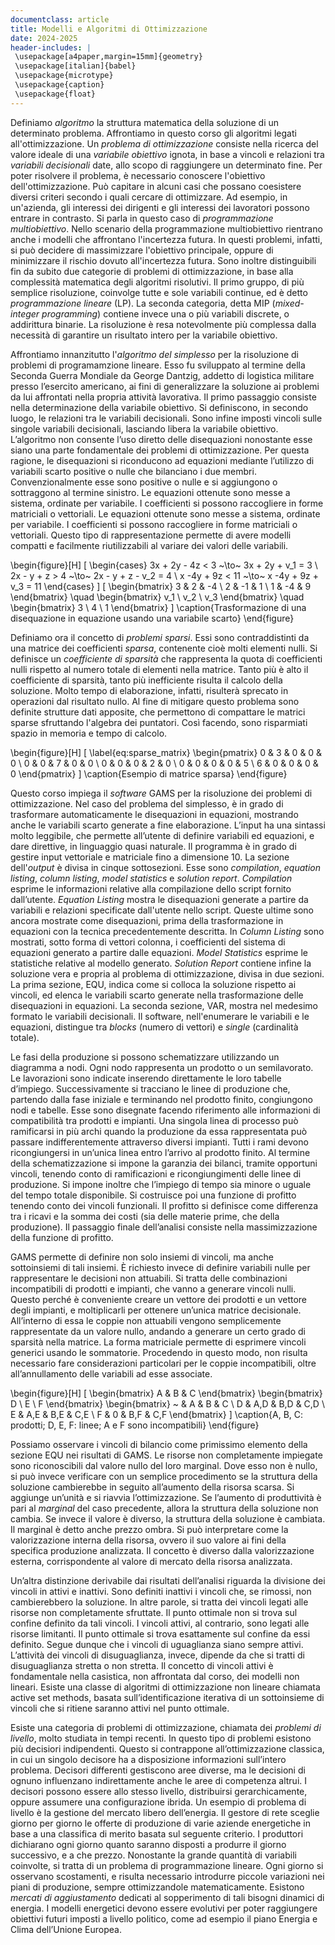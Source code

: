 ```yaml
---
documentclass: article
title: Modelli e Algoritmi di Ottimizzazione
date: 2024-2025
header-includes: |
 \usepackage[a4paper,margin=15mm]{geometry}
 \usepackage[italian]{babel}
 \usepackage{microtype}
 \usepackage{caption}
 \usepackage{float}
---
```


Definiamo *algoritmo* la struttura matematica della soluzione di un determinato problema. Affrontiamo in questo corso gli algoritmi legati all'ottimizzazione. Un *problema di ottimizzazione* consiste nella ricerca del valore ideale di una *variabile obiettivo* ignota, in base a vincoli e relazioni tra *variabili decisionali* date, allo scopo di raggiungere un determinato fine. Per poter risolvere il problema, è necessario conoscere l'obiettivo dell'ottimizzazione. Può capitare in alcuni casi che possano coesistere diversi criteri secondo i quali cercare di ottimizzare. Ad esempio, in un'azienda, gli interessi dei dirigenti e gli interessi dei lavoratori possono entrare in contrasto. Si parla in questo caso di *programmazione multiobiettivo*. Nello scenario della programmazione multiobiettivo rientrano anche i modelli che affrontano l'incertezza futura. In questi problemi, infatti, si può decidere di massimizzare l'obiettivo principale, oppure di minimizzare il rischio dovuto all'incertezza futura. Sono inoltre distinguibili fin da subito due categorie di problemi di ottimizzazione, in base alla complessità matematica degli algoritmi risolutivi. Il primo gruppo, di più semplice risoluzione, coinvolge tutte e sole variabili continue, ed è detto *programmazione lineare* (LP). La seconda categoria, detta MIP (*mixed-integer programming*) contiene invece una o più variabili discrete, o addirittura binarie. La risoluzione è resa notevolmente più complessa dalla necessità di garantire un risultato intero per la variabile obiettivo.

Affrontiamo innanzitutto l'*algoritmo del simplesso* per la risoluzione di problemi di programamzione lineare. Esso fu sviluppato al termine della Seconda Guerra Mondiale da George Dantzig, addetto di logistica militare presso l’esercito americano, ai fini di generalizzare la soluzione ai problemi da lui affrontati nella propria attività lavorativa. Il primo passaggio consiste nella determinazione della variabile obiettivo. Si definiscono, in secondo luogo, le relazioni tra le variabili decisionali. Sono infine imposti vincoli sulle singole variabili decisionali, lasciando libera la variabile obiettivo. L’algoritmo non consente l’uso diretto delle disequazioni nonostante esse siano una parte fondamentale dei problemi di ottimizzazione. Per questa ragione, le disequazioni si riconducono ad equazioni mediante l’utilizzo di variabili scarto positive o nulle che bilanciano i due membri. Convenzionalmente esse sono positive o nulle e si aggiungono o sottraggono al termine sinistro. Le equazioni ottenute sono messe a sistema, ordinate per variabile. I coefficienti si possono raccogliere in forme matriciali o vettoriali. Le equazioni ottenute sono messe a sistema, ordinate per variabile. I coefficienti si possono raccogliere in forme matriciali o vettoriali. Questo tipo di rappresentazione permette di avere modelli compatti e facilmente riutilizzabili al variare dei valori delle variabili.

\begin{figure}[H]
\[
\begin{cases}
    3x + 2y - 4z < 3 ~\to~ 3x + 2y + v_1 = 3 \\
    2x - y + z > 4 ~\to~ 2x - y + z - v_2 = 4 \\
    x -4y + 9z < 11 ~\to~ x -4y + 9z + v_3 = 11
\end{cases}
\]
\[
\begin{bmatrix}
3 & 2 & -4 \\
2 & -1 & 1 \\
1 & -4 & 9
\end{bmatrix}
\quad
\begin{bmatrix}
v_1 \\ v_2 \\ v_3 
\end{bmatrix}
\quad
\begin{bmatrix}
3 \\ 4 \\ 1
\end{bmatrix}
\]
\caption{Trasformazione di una disequazione in equazione usando una variabile scarto}
\end{figure}

Definiamo ora il concetto di *problemi sparsi*. Essi sono contraddistinti da una matrice dei coefficienti *sparsa*, contenente cioè molti elementi nulli. Si definisce un *coefficiente di sparsità* che rappresenta la quota di coefficienti nulli rispetto al numero totale di elementi nella matrice. Tanto più è alto il coefficiente di sparsità, tanto più inefficiente risulta il calcolo della soluzione. Molto tempo di elaborazione, infatti, risulterà sprecato in operazioni dal risultato nullo. Al fine di mitigare questo problema sono definite strutture dati apposite, che permettono di compattare le matrici sparse sfruttando l'algebra dei puntatori. Così facendo, sono risparmiati spazio in memoria e tempo di calcolo.

\begin{figure}[H]
\[
\label{eq:sparse_matrix}
\begin{pmatrix}
0 & 3 & 0 & 0 & 0 \\
0 & 0 & 7 & 0 & 0 \\
0 & 0 & 0 & 2 & 0 \\
0 & 0 & 0 & 0 & 5 \\
6 & 0 & 0 & 0 & 0
\end{pmatrix}
\]
\caption{Esempio di matrice sparsa}
\end{figure}

Questo corso impiega il *software* GAMS per la risoluzione dei problemi di ottimizzazione. Nel caso del problema del simplesso, è in grado di trasformare automaticamente le disequazioni in equazioni, mostrando anche le variabili scarto generate a fine elaborazione. L’input ha una sintassi molto leggibile, che permette all’utente di definire variabili ed equazioni, e dare direttive, in linguaggio quasi naturale. Il programma è in grado di gestire input vettoriale e matriciale fino a dimensione 10. La sezione dell'*output* è divisa in cinque sottosezioni. Esse sono *compilation*, *equation listing*, *column listing*, *model statistics* e *solution report*.  *Compilation* esprime le informazioni relative alla compilazione dello script fornito dall’utente. *Equation Listing* mostra le disequazioni generate a partire da variabili e relazioni specificate dall'utente nello script. Queste ultime sono ancora mostrate come disequazioni, prima della trasformazione in equazioni con la tecnica precedentemente descritta. In *Column Listing* sono mostrati, sotto forma di vettori colonna, i coefficienti del sistema di equazioni generato a partire dalle equazioni. *Model Statistics* esprime le statistiche relative al modello generato. *Solution Report* contiene infine la soluzione vera e propria al problema di ottimizzazione, divisa in  due sezioni. La prima sezione, EQU, indica come si colloca la soluzione rispetto ai vincoli, ed elenca le variabili scarto generate nella trasformazione delle disequazioni in equazioni. La seconda sezione, VAR, mostra nel medesimo formato le variabili decisionali. Il software, nell'enumerare le variabili e le equazioni, distingue tra *blocks* (numero di vettori) e *single* (cardinalità totale).


Le fasi della produzione si possono schematizzare utilizzando un diagramma a nodi. Ogni nodo rappresenta un prodotto o un semilavorato. Le lavorazioni sono indicate inserendo direttamente le loro tabelle d’impiego. Successivamente si tracciano le linee di produzione che, partendo dalla fase iniziale e terminando nel prodotto finito, congiungono nodi e tabelle. Esse sono disegnate facendo riferimento alle informazioni di compatibilità tra prodotti e impianti. Una singola linea di processo può ramificarsi in più archi quando la produzione da essa rappresentata può passare indifferentemente attraverso diversi impianti. Tutti i rami devono ricongiungersi in un’unica linea entro l’arrivo al prodotto finito. Al termine della schematizzazione si impone la garanzia dei bilanci, tramite opportuni vincoli, tenendo conto di ramificazioni e ricongiungimenti delle linee di produzione. Si impone inoltre che l’impiego di tempo sia minore o uguale del tempo totale disponibile. Si costruisce poi una funzione di profitto tenendo conto dei vincoli funzionali. Il profitto si definisce come differenza tra i ricavi e la somma dei costi (sia delle materie prime, che della produzione). Il passaggio finale dell’analisi consiste nella massimizzazione della funzione di profitto.

GAMS permette di definire non solo insiemi di vincoli, ma anche sottoinsiemi di tali insiemi. È richiesto invece di definire variabili nulle per rappresentare le decisioni non attuabili. Si tratta delle combinazioni incompatibili di prodotti e impianti, che vanno a generare vincoli nulli. Questo perché è conveniente creare un vettore dei prodotti e un vettore degli impianti, e moltiplicarli per ottenere un’unica matrice decisionale. All’interno di essa le coppie non attuabili vengono semplicemente rappresentate da un valore nullo, andando a generare un certo grado di sparsità nella matrice. La forma matriciale permette di esprimere vincoli generici usando le sommatorie. Procedendo in questo modo, non risulta necessario fare considerazioni particolari per le coppie incompatibili, oltre all’annullamento delle variabili ad esse associate.

\begin{figure}[H]
\[
\begin{bmatrix} A & B & C \end{bmatrix}
\begin{bmatrix} D \\ E \\ F \end{bmatrix}
\begin{bmatrix}
~ & A & B & C \\
D & A,D & B,D & C,D \\
E & A,E & B,E & C,E \\
F & 0 & B,F & C,F
\end{bmatrix}
\]
\caption{A, B, C: prodotti; D, E, F: linee; A e F sono incompatibili}
\end{figure}

Possiamo osservare i vincoli di bilancio come primissimo elemento della sezione EQU nei risultati di GAMS. Le risorse non completamente impiegate sono riconoscibili dal valore nullo del loro marginal. Dove esso non è nullo, si può invece verificare con un semplice procedimento se la struttura della soluzione cambierebbe in seguito all’aumento della risorsa scarsa. Si aggiunge un’unità e si riavvia l’ottimizzazione. Se l’aumento di produttività è pari al *marginal* del caso precedente, allora la struttura della soluzione non cambia. Se invece il valore è diverso, la struttura della soluzione è cambiata. Il marginal è detto anche prezzo ombra. Si può interpretare come la valorizzazione interna della risorsa, ovvero il suo valore ai fini della specifica produzione analizzata. Il concetto è diverso dalla valorizzazione esterna, corrispondente al valore di mercato della risorsa analizzata.

Un’altra distinzione derivabile dai risultati dell’analisi riguarda la divisione dei vincoli in attivi e inattivi. Sono definiti inattivi i vincoli che, se rimossi, non cambierebbero la soluzione. In altre parole, si tratta dei vincoli legati alle risorse non completamente sfruttate. Il punto ottimale non si trova sul confine definito da tali vincoli. I vincoli attivi, al contrario, sono legati alle risorse limitanti. Il punto ottimale si trova esattamente sul confine da essi definito. Segue dunque che i vincoli di uguaglianza siano sempre attivi. L’attività dei vincoli di disuguaglianza, invece, dipende da che si tratti di disuguaglianza stretta o non stretta. Il concetto di vincoli attivi è fondamentale nella casistica, non affrontata dal corso, dei modelli non lineari. Esiste una classe di algoritmi di ottimizzazione non lineare chiamata active set methods, basata sull’identificazione iterativa di un sottoinsieme di vincoli che si ritiene saranno attivi nel punto ottimale.

Esiste una categoria di problemi di ottimizzazione, chiamata dei *problemi di livello*, molto studiata in tempi recenti. In questo tipo di problemi esistono più decisiori indipendenti. Questo si contrappone all’ottimizzazione classica, in cui un singolo decisore ha a disposizione informazioni sull’intero problema. Decisori differenti gestiscono aree diverse, ma le decisioni di ognuno influenzano indirettamente anche le aree di competenza altrui. I decisori possono essere allo stesso livello, distribuirsi gerarchicamente, oppure assumere una configurazione ibrida. Un esempio di problema di livello è la gestione del mercato libero dell’energia. Il gestore di rete sceglie giorno per giorno le offerte di produzione di varie aziende energetiche in base a una classifica di merito basata sul seguente criterio. I produttori dichiarano ogni giorno quanto saranno disposti a produrre il giorno successivo, e a che prezzo. Nonostante la grande quantità di variabili coinvolte, si tratta di un problema di programmazione lineare. Ogni giorno si osservano scostamenti, e risulta necessario introdurre piccole variazioni nei piani di produzione, sempre ottimizzandole matematicamente. Esistono *mercati di aggiustamento* dedicati al sopperimento di tali bisogni dinamici di energia. I modelli energetici devono essere evolutivi per poter raggiungere obiettivi futuri imposti a livello politico, come ad esempio il piano Energia e Clima dell’Unione Europea.